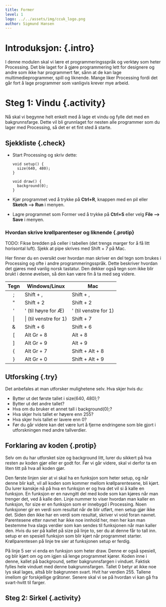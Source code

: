 ```yaml
---
title: Former
level: 1
logo: ../../assets/img/ccuk_logo.png
author: Sigmund Hansen
---
```


# Introduksjon: {.intro}

I denne modulen skal vi lære et programmeringsspråk og verktøy som
heter Processing. Det ble laget for å gjøre programmering lett for
designere og andre som ikke har programmert før, sånn at de kan lage
multimedieprogrammer, spill og liknende. Mange liker Processing fordi
det går fort å lage programmer som vanligvis krever mye arbeid.

# Steg 1: Vindu {.activity}

Nå skal vi begynne helt enkelt med å lage et vindu og fylle det med en
bakgrunnsfarge. Dette vil bli grunnlaget for nesten alle programmer
som du lager med Processing, så det er et fint sted å starte.

## Sjekkliste {.check}

+ Start Processing og skriv dette:

    ```processing
    void setup() {
      size(640, 480);
    }
    
    void draw() {
      background(0);
    }
    ```
+ Kjør programmet ved å trykke på **Ctrl+R**, knappen med en pil
  eller **Sketch --> Run** i menyen.
+ Lagre programmet som Former ved å trykke på **Ctrl+S** eller
  velg **File --> Save** i menyen.

### Hvordan skrive krøllparenteser og liknende {.protip}

TODO: Fikse bredden på celler i tabellen (det trengs marger for å få
litt horisontal luft). Sjekk at pipe skrives med Shift + 7 på Mac.

Her finner du en oversikt over hvordan man skriver en del tegn som
brukes i Processing og ofte i andre programmeringsspråk. Dette
beskriver hvordan det gjøres med vanlig norsk tastatur. Den dekker
også tegn som ikke blir brukt i denne øvelsen, så den kan være fin å
ta med seg videre.

| Tegn | Windows/Linux          | Mac                    |
|:----:| ---------------------- | ---------------------- |
| ;    | Shift + ,              | Shift + ,              |
| "    | Shift + 2              | Shift + 2              |
| \'   | \' (til høyre for Æ)   | \' (til venstre for 1) |
| \|   | \| (til venstre for 1) | Shift + 7              |
| \&   | Shift + 6              | Shift + 6              |
| \[   | Alt Gr + 8             | Alt + 8                |
| \]   | Alt Gr + 9             | Alt + 9                |
| {    | Alt Gr + 7             | Shift + Alt + 8        |
| }    | Alt Gr + 0             | Shift + Alt + 9        |

## Utforsking {.try}

Det anbefales at man utforsker mulighetene selv. Hva skjer hvis du:

+ Bytter ut det første tallet i size(640, 480);?
+ Bytter ut det andre tallet?
+ Hva om du bruker et annet tall i background(0);?
+ Hva skjer hvis tallet er høyere enn 255?
+ Hva skjer hvis tallet er lavere enn 0?
+ Før du går videre kan det være lurt å fjerne endringene som ble gjort i
  utforskningen med andre tallverdier.

## Forklaring av koden {.protip}

Selv om du har utforsket size og background litt, lurer du sikkert på
hva resten av koden gjør eller er godt for. Før vi går videre, skal vi
derfor ta en liten titt på hva all koden gjør.

Den første linjen sier at vi skal ha en funksjon som heter setup, og
når denne blir kalt, vil all koden som kommer mellom krøllparentesene,
bli kjørt. Du lurer kanskje nå på hva en funksjon er og hva det vil si
å kalle en funksjon. En funksjon er en navngitt del med kode som kan
kjøres når man trenger det, ved å kalle den. Linje nummer to viser
hvordan man kaller en funksjon, for size er en funksjon som er
innebygd i Processing. Noen funksjoner gir en verdi som resultat når
de blir utført, men setup gjør ikke det. Siden den ikke har en verdi
som resultat, skriver vi void foran navnet. Parentesene etter navnet
har ikke noe innhold her, men her kan man bestemme hva slags verdier
som kan sendes til funksjonen når man kaller den. Hvis du ser på
kallet på size på linje to, ser du at denne får to tall inn. setup er
en spesiell funksjon som blir kjørt når programmet
starter. Krøllparentesen på linje tre sier at funksjonen setup er
ferdig.

På linje 5 ser vi enda en funksjon som heter draw. Denne er også
spesiell, og blir kjørt om og om igjen så lenge programmet
kjører. Koden inne i denne, kallet på background, setter
bakgrunnsfargen i vinduet. Faktisk fylles hele vinduet med denne
bakgrunnsfargen. Tallet 0 betyr at ikke noe lys skal lages, altså blir
bakgrunnen svart. Hvit har verdien 255. Tallene imellom gir
forskjellige gråtoner. Senere skal vi se på hvordan vi kan gå fra
svart-hvitt til farger.

## Steg 2: Sirkel {.activity}

